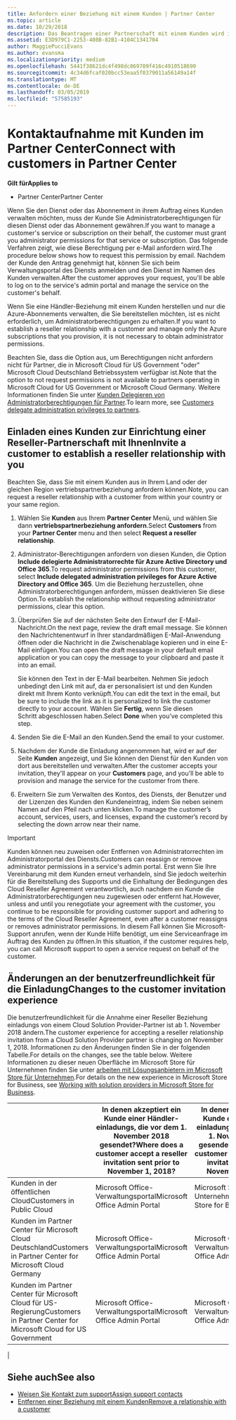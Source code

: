 ```yaml
---
title: Anfordern einer Beziehung mit einem Kunden | Partner Center
ms.topic: article
ms.date: 10/29/2018
description: Das Beantragen einer Partnerschaft mit einem Kunden wird in Multipartner- und Multichannelszenarien verwendet. Dieser Vorgang ist auch hilfreich, wenn ein Kunde Ihre delegierten Administratorrechte entfernt und Sie sie für Bereitstellungen oder Supportleistungen wiederherstellen müssen.
ms.assetid: E3D979C1-2253-408B-82B1-4104C1341704
author: MaggiePucciEvans
ms.author: evansma
ms.localizationpriority: medium
ms.openlocfilehash: 5441f38621dc4f498dc869789f416c4910518690
ms.sourcegitcommit: 4c34d6fcaf020bcc53eaa5f0379011a56149a14f
ms.translationtype: MT
ms.contentlocale: de-DE
ms.lasthandoff: 03/05/2019
ms.locfileid: "57585193"
---
```

# <a name="connect-with-customers-in-partner-center"></a><span data-ttu-id="e4544-104">Kontaktaufnahme mit Kunden im Partner Center</span><span class="sxs-lookup"><span data-stu-id="e4544-104">Connect with customers in Partner Center</span></span>

<span data-ttu-id="e4544-105">**Gilt für**</span><span class="sxs-lookup"><span data-stu-id="e4544-105">**Applies to**</span></span>

-  <span data-ttu-id="e4544-106">Partner Center</span><span class="sxs-lookup"><span data-stu-id="e4544-106">Partner Center</span></span>

<span data-ttu-id="e4544-107">Wenn Sie den Dienst oder das Abonnement in ihrem Auftrag eines Kunden verwalten möchten, muss der Kunde Sie Administratorberechtigungen für diesen Dienst oder das Abonnement gewähren.</span><span class="sxs-lookup"><span data-stu-id="e4544-107">If you want to manage a customer's service or subscription on their behalf, the customer must grant you administrator permissions for that service or subscription.</span></span> <span data-ttu-id="e4544-108">Das folgende Verfahren zeigt, wie diese Berechtigung per e-Mail anfordern wird.</span><span class="sxs-lookup"><span data-stu-id="e4544-108">The procedure below shows how to request this permission by email.</span></span> <span data-ttu-id="e4544-109">Nachdem der Kunde den Antrag genehmigt hat, können Sie sich beim Verwaltungsportal des Diensts anmelden und den Dienst im Namen des Kunden verwalten.</span><span class="sxs-lookup"><span data-stu-id="e4544-109">After the customer approves your request, you'll be able to log on to the service's admin portal and manage the service on the customer's behalf.</span></span>

<span data-ttu-id="e4544-110">Wenn Sie eine Händler-Beziehung mit einem Kunden herstellen und nur die Azure-Abonnements verwalten, die Sie bereitstellen möchten, ist es nicht erforderlich, um Administratorberechtigungen zu erhalten.</span><span class="sxs-lookup"><span data-stu-id="e4544-110">If you want to establish a reseller relationship with a customer and manage only the Azure subscriptions that you provision, it is not necessary to obtain administrator permissions.</span></span>

<span data-ttu-id="e4544-111">Beachten Sie, dass die Option aus, um Berechtigungen nicht anfordern nicht für Partner, die in Microsoft Cloud für US Government "oder" Microsoft Cloud Deutschland Betriebssystem verfügbar ist.</span><span class="sxs-lookup"><span data-stu-id="e4544-111">Note that the option to not request permissions is not available to partners operating in Microsoft Cloud for US Government or Microsoft Cloud Germany.</span></span> <span data-ttu-id="e4544-112">Weitere Informationen finden Sie unter [Kunden Delegieren von Administratorberechtigungen für Partner](https://docs.microsoft.com/en-us/partner-center/customers_revoke_admin_privileges).</span><span class="sxs-lookup"><span data-stu-id="e4544-112">To learn more, see [Customers delegate administration privileges to partners](https://docs.microsoft.com/en-us/partner-center/customers_revoke_admin_privileges).</span></span>


## <a name="invite-a-customer-to-establish-a-reseller-relationship-with-you"></a><span data-ttu-id="e4544-113">Einladen eines Kunden zur Einrichtung einer Reseller-Partnerschaft mit Ihnen</span><span class="sxs-lookup"><span data-stu-id="e4544-113">Invite a customer to establish a reseller relationship with you</span></span>

<span data-ttu-id="e4544-114">Beachten Sie, dass Sie mit einem Kunden aus in Ihrem Land oder der gleichen Region vertriebspartnerbeziehung anfordern können.</span><span class="sxs-lookup"><span data-stu-id="e4544-114">Note, you can request a reseller relationship with a customer from within your country or your same region.</span></span>

1.  <span data-ttu-id="e4544-115">Wählen Sie **Kunden** aus Ihrem **Partner Center** Menü, und wählen Sie dann **vertriebspartnerbeziehung anfordern**.</span><span class="sxs-lookup"><span data-stu-id="e4544-115">Select **Customers** from your **Partner Center** menu and then select **Request a reseller relationship**.</span></span>

2.  <span data-ttu-id="e4544-116">Administrator-Berechtigungen anfordern von diesen Kunden, die Option **Include delegierte Administratorrechte für Azure Active Directory und Office 365**.</span><span class="sxs-lookup"><span data-stu-id="e4544-116">To request administrator permissions from this customer, select **Include delegated administration privileges for Azure Active Directory and Office 365**.</span></span> <span data-ttu-id="e4544-117">Um die Beziehung herzustellen, ohne Administratorberechtigungen anfordern, müssen deaktivieren Sie diese Option.</span><span class="sxs-lookup"><span data-stu-id="e4544-117">To establish the relationship without requesting administrator permissions, clear this option.</span></span> 

3.  <span data-ttu-id="e4544-118">Überprüfen Sie auf der nächsten Seite den Entwurf der E-Mail-Nachricht.</span><span class="sxs-lookup"><span data-stu-id="e4544-118">On the next page, review the draft email message.</span></span> <span data-ttu-id="e4544-119">Sie können den Nachrichtenentwurf in Ihrer standardmäßigen E-Mail-Anwendung öffnen oder die Nachricht in die Zwischenablage kopieren und in eine E-Mail einfügen.</span><span class="sxs-lookup"><span data-stu-id="e4544-119">You can open the draft message in your default email application or you can copy the message to your clipboard and paste it into an email.</span></span> 

    <span data-ttu-id="e4544-120">Sie können den Text in der E-Mail bearbeiten. Nehmen Sie jedoch unbedingt den Link mit auf, da er personalisiert ist und den Kunden direkt mit Ihrem Konto verknüpft.</span><span class="sxs-lookup"><span data-stu-id="e4544-120">You can edit the text in the email, but be sure to include the link as it is personalized to link the customer directly to your account.</span></span> <span data-ttu-id="e4544-121">Wählen Sie **Fertig**, wenn Sie diesen Schritt abgeschlossen haben.</span><span class="sxs-lookup"><span data-stu-id="e4544-121">Select **Done** when you’ve completed this step.</span></span>

3.  <span data-ttu-id="e4544-122">Senden Sie die E-Mail an den Kunden.</span><span class="sxs-lookup"><span data-stu-id="e4544-122">Send the email to your customer.</span></span>

5.  <span data-ttu-id="e4544-123">Nachdem der Kunde die Einladung angenommen hat, wird er auf der Seite **Kunden** angezeigt, und Sie können den Dienst für den Kunden von dort aus bereitstellen und verwalten.</span><span class="sxs-lookup"><span data-stu-id="e4544-123">After the customer accepts your invitation, they'll appear on your **Customers** page, and you'll be able to provision and manage the service for the customer from there.</span></span>

 
6.  <span data-ttu-id="e4544-124">Erweitern Sie zum Verwalten des Kontos, des Diensts, der Benutzer und der Lizenzen des Kunden den Kundeneintrag, indem Sie neben seinem Namen auf den Pfeil nach unten klicken.</span><span class="sxs-lookup"><span data-stu-id="e4544-124">To manage the customer’s account, services, users, and licenses, expand the customer’s record by selecting the down arrow near their name.</span></span>


> [!IMPORTANT]  
> <span data-ttu-id="e4544-125">Kunden können neu zuweisen oder Entfernen von Administratorrechten im Administratorportal des Diensts.</span><span class="sxs-lookup"><span data-stu-id="e4544-125">Customers can reassign or remove administrator permissions in a service's admin portal.</span></span> <span data-ttu-id="e4544-126">Erst wenn Sie Ihre Vereinbarung mit dem Kunden erneut verhandeln, sind Sie jedoch weiterhin für die Bereitstellung des Supports und die Einhaltung der Bedingungen des Cloud Reseller Agreement verantwortlich, auch nachdem ein Kunde die Administratorberechtigungen neu zugewiesen oder entfernt hat.</span><span class="sxs-lookup"><span data-stu-id="e4544-126">However, unless and until you renegotiate your agreement with the customer, you continue to be responsible for providing customer support and adhering to the terms of the Cloud Reseller Agreement, even after a customer reassigns or removes administrator permissions.</span></span> <span data-ttu-id="e4544-127">In diesem Fall können Sie Microsoft-Support anrufen, wenn der Kunde Hilfe benötigt, um eine Serviceanfrage im Auftrag des Kunden zu öffnen.</span><span class="sxs-lookup"><span data-stu-id="e4544-127">In this situation, if the customer requires help, you can call Microsoft support to open a service request on behalf of the customer.</span></span>

## <a name="changes-to-the-customer-invitation-experience"></a><span data-ttu-id="e4544-128">Änderungen an der benutzerfreundlichkeit für die Einladung</span><span class="sxs-lookup"><span data-stu-id="e4544-128">Changes to the customer invitation experience</span></span>

<span data-ttu-id="e4544-129">Die benutzerfreundlichkeit für die Annahme einer Reseller Beziehung einladungs von einem Cloud Solution Provider-Partner ist ab 1. November 2018 ändern.</span><span class="sxs-lookup"><span data-stu-id="e4544-129">The customer experience for accepting a reseller relationship invitation from a Cloud Solution Provider partner is changing on November 1, 2018.</span></span> <span data-ttu-id="e4544-130">Informationen zu den Änderungen finden Sie in der folgenden Tabelle.</span><span class="sxs-lookup"><span data-stu-id="e4544-130">For details on the changes, see the table below.</span></span> <span data-ttu-id="e4544-131">Weitere Informationen zu dieser neuen Oberfläche im Microsoft Store für Unternehmen finden Sie unter [arbeiten mit Lösungsanbietern im Microsoft Store für Unternehmen](https://docs.microsoft.com/en-us/microsoft-store/work-with-partner-microsoft-store-business).</span><span class="sxs-lookup"><span data-stu-id="e4544-131">For details on the new experience in Microsoft Store for Business, see [Working with solution providers in Microsoft Store for Business](https://docs.microsoft.com/en-us/microsoft-store/work-with-partner-microsoft-store-business).</span></span>

|  | <span data-ttu-id="e4544-132">In denen akzeptiert ein Kunde einer Händler-einladungs, die vor dem 1. November 2018 gesendet?</span><span class="sxs-lookup"><span data-stu-id="e4544-132">Where does a customer accept a reseller invitation sent prior to November 1, 2018?</span></span> | <span data-ttu-id="e4544-133">In denen akzeptiert ein Kunde einer Händler-einladungs, die nach dem 1. November 2018 gesendet?</span><span class="sxs-lookup"><span data-stu-id="e4544-133">Where does a customer accept a reseller invitation sent after November 1, 2018?</span></span> |
|---------|---------|---------
| <span data-ttu-id="e4544-134">Kunden in der öffentlichen Cloud</span><span class="sxs-lookup"><span data-stu-id="e4544-134">Customers in Public Cloud</span></span> | <span data-ttu-id="e4544-135">Microsoft Office-Verwaltungsportal</span><span class="sxs-lookup"><span data-stu-id="e4544-135">Microsoft Office Admin Portal</span></span> | <span data-ttu-id="e4544-136">Microsoft Store für Unternehmen</span><span class="sxs-lookup"><span data-stu-id="e4544-136">Microsoft Store for Business</span></span> |
| <span data-ttu-id="e4544-137">Kunden im Partner Center für Microsoft Cloud Deutschland</span><span class="sxs-lookup"><span data-stu-id="e4544-137">Customers in Partner Center for Microsoft Cloud Germany</span></span> | <span data-ttu-id="e4544-138">Microsoft Office-Verwaltungsportal</span><span class="sxs-lookup"><span data-stu-id="e4544-138">Microsoft Office Admin Portal</span></span> | <span data-ttu-id="e4544-139">Microsoft Office-Verwaltungsportal</span><span class="sxs-lookup"><span data-stu-id="e4544-139">Microsoft Office Admin Portal</span></span> |
| <span data-ttu-id="e4544-140">Kunden im Partner Center für Microsoft Cloud für US-Regierung</span><span class="sxs-lookup"><span data-stu-id="e4544-140">Customers in Partner Center for Microsoft Cloud for US Government</span></span> | <span data-ttu-id="e4544-141">Microsoft Office-Verwaltungsportal</span><span class="sxs-lookup"><span data-stu-id="e4544-141">Microsoft Office Admin Portal</span></span> | <span data-ttu-id="e4544-142">Microsoft Office-Verwaltungsportal</span><span class="sxs-lookup"><span data-stu-id="e4544-142">Microsoft Office Admin Portal</span></span> |
|

## <a name="see-also"></a><span data-ttu-id="e4544-143">Siehe auch</span><span class="sxs-lookup"><span data-stu-id="e4544-143">See also</span></span>

- [<span data-ttu-id="e4544-144">Weisen Sie Kontakt zum support</span><span class="sxs-lookup"><span data-stu-id="e4544-144">Assign support contacts</span></span>](assign-support-contacts.md)
- [<span data-ttu-id="e4544-145">Entfernen einer Beziehung mit einem Kunden</span><span class="sxs-lookup"><span data-stu-id="e4544-145">Remove a relationship with a customer</span></span>](remove-a-relationship.md)